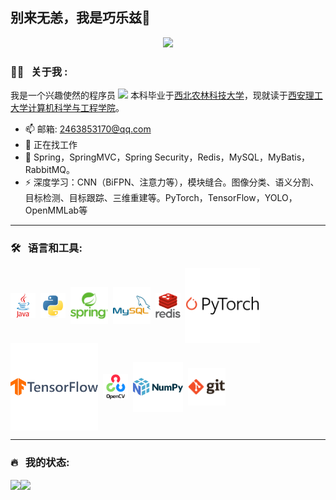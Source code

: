 ## 别来无恙，我是巧乐兹👋

<p align="center"><img src="https://media.giphy.com/media/Qo2dupDib32rkTY4hX/giphy.gif" width="200"/></p>


### :man_technologist: &nbsp; 关于我 :

我是一个兴趣使然的程序员 <img src="https://media.giphy.com/media/WUlplcMpOCEmTGBtBW/giphy.gif" width="30">  本科毕业于<a href="https://www.nwafu.edu.cn/" target="_blank">西北农林科技大学</a>，现就读于<a href="https://jsj.xaut.edu.cn/szdw/jsjkxyjsx.htm" target="_blank">西安理工大学计算机科学与工程学院</a>。

- 📫 邮箱: 2463853170@qq.com
- 🔭 正在找工作
- 🌱 Spring，SpringMVC，Spring Security，Redis，MySQL，MyBatis，RabbitMQ。
- ⚡ 深度学习：CNN（BiFPN、注意力等），模块缝合。图像分类、语义分割、目标检测、目标跟踪、三维重建等。PyTorch，TensorFlow，YOLO，OpenMMLab等
---

### 🛠 &nbsp; 语言和工具:

<p>
<img src="https://github.com/devicons/devicon/blob/master/icons/java/java-original-wordmark.svg" title="Java" alt="Java" width="40" height="40" align="center"/>&nbsp;
<img src="https://github.com/devicons/devicon/blob/master/icons/python/python-original.svg" title="Python" alt="python" width="40" height="40" align="center"/>&nbsp;
<img src="https://github.com/devicons/devicon/blob/master/icons/spring/spring-original-wordmark.svg" title="Spring" alt="Spring" width="60" height="60" align="center"/>&nbsp;
<img src="https://github.com/devicons/devicon/blob/master/icons/mysql/mysql-original-wordmark.svg" title="MySQL"  alt="MySQL" width="60" height="60" align="center"/>&nbsp;
<img src="https://github.com/devicons/devicon/blob/master/icons/redis/redis-original-wordmark.svg" title="Redis"  alt="Redis" width="40" height="40" align="center"/>&nbsp;
<img src="https://github.com/devicons/devicon/blob/master/icons/pytorch/pytorch-original-wordmark.svg" title="Pytorch" **alt="Pytorch" width="120" height="120" align="center"/>&nbsp;
<img src="https://github.com/devicons/devicon/blob/master/icons/tensorflow/tensorflow-original-wordmark.svg" title="Tensorflow" **alt="Tensorflow" width="140" height="140" align="center"/>&nbsp;
<img src="https://github.com/devicons/devicon/blob/master/icons/opencv/opencv-original-wordmark.svg" title="opencv" **alt="opencv" width="40" height="40" align="center"/>&nbsp;
<img src="https://github.com/devicons/devicon/blob/master/icons/numpy/numpy-original-wordmark.svg" title="numpy" **alt="numpy" width="80" height="80" align="center"/>&nbsp;
<img src="https://github.com/devicons/devicon/blob/master/icons/git/git-original-wordmark.svg" title="Git" **alt="Git" width="60" height="60" align="center"/>&nbsp;
</p>

---

### 🔥 &nbsp; 我的状态:
<img align="" height="137px" src="https://github-readme-stats.vercel.app/api?username=Wangxinyu-qlz&hide_title=true&hide_border=true&show_icons=true&include_all_commits=true&line_height=21&bg_color=0,EC6C6C,FFD479,FFFC79,73FA79&theme=graywhite&locale=cn" /><img align="" height="137px" src="https://github-readme-stats.vercel.app/api/top-langs/?username=Wangxinyu-qlz&hide_title=true&hide_border=true&layout=compact&bg_color=0,73FA79,73FDFF,D783FF&theme=graywhite&locale=cn" />

<!-- <a href="https://github.com/anuraghazra/convoychat">
  <img width="45%" height="auto" align="center" src="https://github-readme-stats.vercel.app/api/wakatime?username=Finn-Neo&theme=react&layout=compact" />
</a> -->
<!-- [![stats](https://github-readme-stats.vercel.app/api?username=ZhaoHaoRu&theme=react)](https://github.com/anuraghazra/github-readme-stats)
[![WakaTime stats](https://github-readme-stats.vercel.app/api/wakatime?username=Haoru_Zhao&theme=react)](https://github.com/anuraghazra/github-readme-stats)
<!-- [![Top Langs](https://github-readme-stats.vercel.app/api/top-langs/?username=ZhaoHaoRu&layout=compact&theme=react)](https://github.com/anuraghazra/github-readme-stats) --!>

